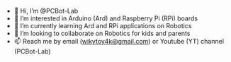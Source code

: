 - 👋 Hi, I’m @PCBot-Lab
- 👀 I’m interested in Arduino (Ard) and Raspberry Pi (RPi) boards 
- 🌱 I’m currently learning Ard and RPi applications on Robotics 
- 💞️ I’m looking to collaborate on Robotics for kids and parents
- 📫 Reach me by email (wikytoy4k@gmail.com) or Youtube (YT) channel (PCBot-Lab)

<!---
PCBot-Lab/PCBot-Lab is a ✨ special ✨ repository because its `README.md` (this file) appears on your GitHub profile.
You can click the Preview link to take a look at your changes.
--->

